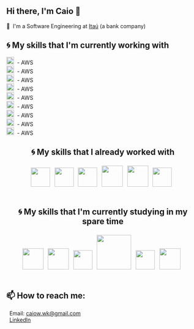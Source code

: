 ## Hi there, I'm Caio 👋
🏦 &nbsp;I'm a Software Engineering at [Itaú](https://www.itau.com.br/?utm_source=google&utm_medium=cpc&utm_campaign=vs-pf-atatdfer-nsttnl-traf-itau&utm_content=af003-google-gog-ca027-nd-cpc-cros-nd-marca-nd-inse-vsatatd00061) (a bank company)<br/>

## :cyclone: My skills that I'm currently working with
<img src="https://upload.wikimedia.org/wikipedia/commons/thumb/5/5c/AWS_Simple_Icons_AWS_Cloud.svg/1024px-AWS_Simple_Icons_AWS_Cloud.svg.png" width='20' />&nbsp; - AWS<br/>
<img src="https://cdn.freebiesupply.com/logos/large/2x/kotlin-1-logo-png-transparent.png"  width=20 />&nbsp; - AWS<br/>
<img src="https://www.bairesdev.com/wp-content/uploads/2021/05/terraform-icon.svg" width=20 />&nbsp; - AWS<br/>
<img src="https://cncf-branding.netlify.app/img/projects/argo/icon/color/argo-icon-color.png" width=20 />&nbsp; - AWS<br/>
<img src="https://uxwing.com/wp-content/themes/uxwing/download/10-brands-and-social-media/lambda.png" width=20 />&nbsp; - AWS<br/>
<img src="https://cdn.iconscout.com/icon/free/png-512/social-275-116309.png" width=20 />&nbsp; - AWS<br/>
<img src="https://cdn3.iconfinder.com/data/icons/logos-and-brands-adobe/512/267_Python-512.png" width=20 />&nbsp; - AWS<br/>
<img src="https://miro.medium.com/max/1400/1*UlcrcIvTwuRqIh4Vfp3r2w.png" width=20 />&nbsp; - AWS<br/>
<img src='https://cdn.worldvectorlogo.com/logos/postgresql.svg' width='20' />&nbsp; - AWS<br/>

## <div align=center>:cyclone: My skills that I already worked with</div>
### <div align=center> <img src='https://seeklogo.com/images/N/nestjs-logo-09342F76C0-seeklogo.com.png' width='50' /> &nbsp;  <img src='https://upload.wikimedia.org/wikipedia/commons/thumb/4/4c/Typescript_logo_2020.svg/512px-Typescript_logo_2020.svg.png' width='50' /> &nbsp;  <img src='https://cdn.iconscout.com/icon/free/png-512/google-cloud-2038785-1721675.png' width='50' /> &nbsp; <img src="https://upload.wikimedia.org/wikipedia/commons/thumb/9/95/Vue.js_Logo_2.svg/555px-Vue.js_Logo_2.svg.png" width='55' /> &nbsp;  <img src='https://avatars2.githubusercontent.com/u/1335026?v=3&s=400' width='55' /> &nbsp;    <img src='https://upload.wikimedia.org/wikipedia/commons/thumb/e/e9/Jenkins_logo.svg/1200px-Jenkins_logo.svg.png' width='50' /> &nbsp;  </div><br/>

## <div align=center>:cyclone: My skills that I'm currently studying in my spare time</div>
### <div align=center>  <img src='https://seeklogo.com/images/R/react-logo-7B3CE81517-seeklogo.com.png' width='55' /> &nbsp; <img src='https://assets.vercel.com/image/upload/v1607554385/repositories/next-js/next-logo.png' width='55' /> &nbsp;     <img src='https://raw.githubusercontent.com/styled-components/brand/master/styled-components.png' width='50' /> &nbsp;   <img src="https://dwglogo.com/wp-content/uploads/2017/08/Go_logo_aqua.png" width=90 /> &nbsp;  <img src='https://seeklogo.com/images/N/nodejs-logo-FBE122E377-seeklogo.com.png' width='50' />  &nbsp;  <img src='https://img.icons8.com/color/452/mongodb.png' width='55' /> &nbsp;  </div><br/>


<!--
<p align=center>🤔 I’m looking for help with ...</div>
<p align=center></div><br/>
-->

## 📫 How to reach me:
&nbsp; Email: caiow.wk@gmail.com<br>
&nbsp; [LinkedIn](https://www.linkedin.com/in/caiofernandes00/)<br>
